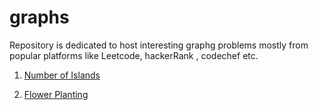 # graphs

Repository is dedicated to host interesting graphg problems mostly from popular platforms like Leetcode, hackerRank , codechef etc.

1. [Number of Islands](https://github.com/KumarAbhinav2/graphs/blob/master/number_of_islands(LTM-200).py)

2. [Flower Planting](https://github.com/KumarAbhinav2/graphs/blob/master/flowerPlantingWithNoAdjacent(LT-1042).py)
